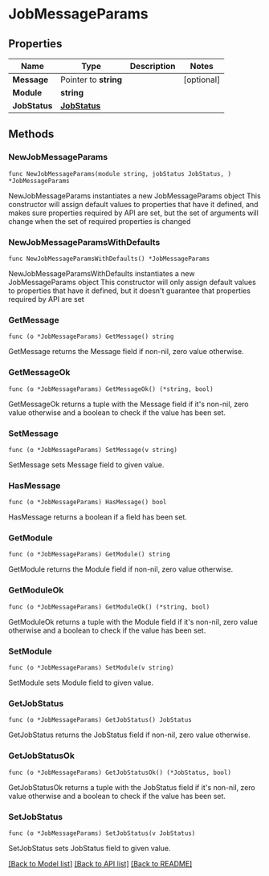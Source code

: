 # JobMessageParams

## Properties

Name | Type | Description | Notes
------------ | ------------- | ------------- | -------------
**Message** | Pointer to **string** |  | [optional] 
**Module** | **string** |  | 
**JobStatus** | [**JobStatus**](JobStatus.md) |  | 

## Methods

### NewJobMessageParams

`func NewJobMessageParams(module string, jobStatus JobStatus, ) *JobMessageParams`

NewJobMessageParams instantiates a new JobMessageParams object
This constructor will assign default values to properties that have it defined,
and makes sure properties required by API are set, but the set of arguments
will change when the set of required properties is changed

### NewJobMessageParamsWithDefaults

`func NewJobMessageParamsWithDefaults() *JobMessageParams`

NewJobMessageParamsWithDefaults instantiates a new JobMessageParams object
This constructor will only assign default values to properties that have it defined,
but it doesn't guarantee that properties required by API are set

### GetMessage

`func (o *JobMessageParams) GetMessage() string`

GetMessage returns the Message field if non-nil, zero value otherwise.

### GetMessageOk

`func (o *JobMessageParams) GetMessageOk() (*string, bool)`

GetMessageOk returns a tuple with the Message field if it's non-nil, zero value otherwise
and a boolean to check if the value has been set.

### SetMessage

`func (o *JobMessageParams) SetMessage(v string)`

SetMessage sets Message field to given value.

### HasMessage

`func (o *JobMessageParams) HasMessage() bool`

HasMessage returns a boolean if a field has been set.

### GetModule

`func (o *JobMessageParams) GetModule() string`

GetModule returns the Module field if non-nil, zero value otherwise.

### GetModuleOk

`func (o *JobMessageParams) GetModuleOk() (*string, bool)`

GetModuleOk returns a tuple with the Module field if it's non-nil, zero value otherwise
and a boolean to check if the value has been set.

### SetModule

`func (o *JobMessageParams) SetModule(v string)`

SetModule sets Module field to given value.


### GetJobStatus

`func (o *JobMessageParams) GetJobStatus() JobStatus`

GetJobStatus returns the JobStatus field if non-nil, zero value otherwise.

### GetJobStatusOk

`func (o *JobMessageParams) GetJobStatusOk() (*JobStatus, bool)`

GetJobStatusOk returns a tuple with the JobStatus field if it's non-nil, zero value otherwise
and a boolean to check if the value has been set.

### SetJobStatus

`func (o *JobMessageParams) SetJobStatus(v JobStatus)`

SetJobStatus sets JobStatus field to given value.



[[Back to Model list]](../README.md#documentation-for-models) [[Back to API list]](../README.md#documentation-for-api-endpoints) [[Back to README]](../README.md)


